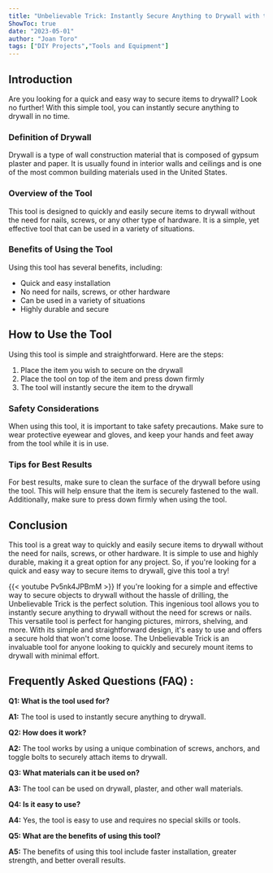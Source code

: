 ```yaml
---
title: "Unbelievable Trick: Instantly Secure Anything to Drywall with this Simple Tool!"
ShowToc: true 
date: "2023-05-01"
author: "Joan Toro" 
tags: ["DIY Projects","Tools and Equipment"]
---
```

## Introduction

Are you looking for a quick and easy way to secure items to drywall? Look no further! With this simple tool, you can instantly secure anything to drywall in no time.

### Definition of Drywall

Drywall is a type of wall construction material that is composed of gypsum plaster and paper. It is usually found in interior walls and ceilings and is one of the most common building materials used in the United States.

### Overview of the Tool

This tool is designed to quickly and easily secure items to drywall without the need for nails, screws, or any other type of hardware. It is a simple, yet effective tool that can be used in a variety of situations. 

### Benefits of Using the Tool

Using this tool has several benefits, including:

- Quick and easy installation
- No need for nails, screws, or other hardware
- Can be used in a variety of situations
- Highly durable and secure

## How to Use the Tool

Using this tool is simple and straightforward. Here are the steps:

1. Place the item you wish to secure on the drywall
2. Place the tool on top of the item and press down firmly
3. The tool will instantly secure the item to the drywall

### Safety Considerations

When using this tool, it is important to take safety precautions. Make sure to wear protective eyewear and gloves, and keep your hands and feet away from the tool while it is in use.

### Tips for Best Results

For best results, make sure to clean the surface of the drywall before using the tool. This will help ensure that the item is securely fastened to the wall. Additionally, make sure to press down firmly when using the tool.

## Conclusion

This tool is a great way to quickly and easily secure items to drywall without the need for nails, screws, or other hardware. It is simple to use and highly durable, making it a great option for any project. So, if you're looking for a quick and easy way to secure items to drywall, give this tool a try!

{{< youtube Pv5nk4JPBmM >}} 
If you're looking for a simple and effective way to secure objects to drywall without the hassle of drilling, the Unbelievable Trick is the perfect solution. This ingenious tool allows you to instantly secure anything to drywall without the need for screws or nails. This versatile tool is perfect for hanging pictures, mirrors, shelving, and more. With its simple and straightforward design, it's easy to use and offers a secure hold that won't come loose. The Unbelievable Trick is an invaluable tool for anyone looking to quickly and securely mount items to drywall with minimal effort.

## Frequently Asked Questions (FAQ) :
**Q1: What is the tool used for?**

**A1:** The tool is used to instantly secure anything to drywall.

**Q2: How does it work?**

**A2:** The tool works by using a unique combination of screws, anchors, and toggle bolts to securely attach items to drywall.

**Q3: What materials can it be used on?**

**A3:** The tool can be used on drywall, plaster, and other wall materials.

**Q4: Is it easy to use?**

**A4:** Yes, the tool is easy to use and requires no special skills or tools.

**Q5: What are the benefits of using this tool?**

**A5:** The benefits of using this tool include faster installation, greater strength, and better overall results.





